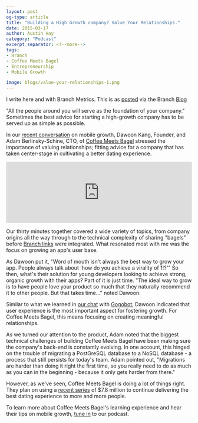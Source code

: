 ```yaml
---
layout: post
og-type: article
title: "Building a High Growth company? Value Your Relationships."
date: 2015-03-17
author: Austin Hay
category: "Podcast"
excerpt_separator: <!--more-->
tags:
- Branch
- Coffee Meets Bagel
- Entrepreneurship
- Mobile Growth

image: blogs/value-your-relationships-1.png
---
```


I write here and with Branch Metrics. This is as [posted](https://blog.branch.io/how-to-build-a-company-value-your-relationships/) via the Branch [Blog](https://blog.branch.io)

"All the people around you will serve as the foundation of your company." Sometimes the best advice for starting a high-growth company has to be served up as simple as possible.

In our [recent conversation](https://soundcloud.com/branchmetrics/branch-metrics-podcast-value-your-relationships) on mobile growth, Dawoon Kang, Founder, and Adam Berlinsky-Schine, CTO, of [Coffee Meets Bagel](https://coffeemeetsbagel.com/) stressed the importance of valuing relationships; fitting advice for a company that has taken center-stage in cultivating a better dating experience.

<iframe width="100%" height="166" scrolling="no" frameborder="no" src="https://w.soundcloud.com/player/?url=https%3A//api.soundcloud.com/tracks/196417233&amp;color=ff5500&amp;auto_play=false&amp;hide_related=false&amp;show_comments=true&amp;show_user=true&amp;show_reposts=false"></iframe>

Our thirty minutes together covered a wide variety of topics, from company origins all the way through to the technical complexity of sharing "bagels" before [Branch links](https://branch.io/links) were integrated. What resonated most with me was the focus on growing an app's user base.

As Dawoon put it, "Word of mouth isn't always the best way to grow your app. People always talk about 'how do you achieve a virality of 1!?'" So then, what's their solution for young developers looking to achieve strong, organic growth with their apps? Part of it is just time. "The ideal way to grow is to have people love your product so much that they naturally recommend it to other people. But that takes time..." noted Dawoon. 

Similar to what we learned in [our chat](https://soundcloud.com/branchmetrics/branch-metrics-podcast-in-search-of-growth-the-best-user-experience) with [Gogobot](http://www.gogobot.com/), Dawoon indicated that user experience is the most important aspect for fostering growth. For Coffee Meets Bagel, this means focusing on creating meaningful relationships.

As we turned our attention to the product, Adam noted that the biggest technical challenges of building Coffee Meets Bagel have been making sure the company's back-end is constantly evolving. In one account, this hinged on the trouble of migrating a PostGreSQL database to a NoSQL database - a process that still persists for today's team. Adam pointed out, "Migrations are harder than doing it right the first time, so you really need to do as much as you can in the beginning - because it only gets harder from there."

However, as we've seen, Coffee Meets Bagel is doing a lot of things right. They plan on using a [recent series](http://techcrunch.com/2015/02/18/dating-app-coffee-meets-bagel-lands-7-8-million-in-series-a/) of $7.8 million to continue delivering the best dating experience to more and more people. 

To learn more about Coffee Meets Bagel's learning experience and hear their tips on mobile growth, [tune in](https://soundcloud.com/branchmetrics/branch-metrics-podcast-value-your-relationships) to our podcast.

